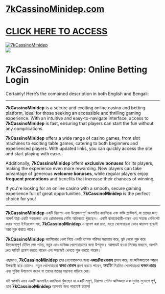 # <a href="https://tinyurl.com/3kj2yj2s">7kCassinoMinidep.com</a>

# <a href="https://tinyurl.com/3kj2yj2s">CLICK HERE TO ACCESS</a>

<meta charset="UTF-8">
<meta name="viewport" content="width=device-width, initial-scale=1.0">
</head>
<body>

<div style=<text-align: center;">
<a href="https://tinyurl.com/3kj2yj2s" title="7kCassinoMinidep"><img src="https://static.wixstatic.com/media/2a8103_44a9e01ec3b4451cad8859f6fe231b70~mv2.webp" title="7kCassinoMinidep" alt="7kCassinoMinidep"></a></div>
<div style=<text-align: center;">
<a href="https://tinyurl.com/3kj2yj2s">
<img src="https://img.freepik.com/premium-photo/dynamic-casino-scene-with-playing-cards-chips-dice-flying-background_941466-983.jpg" />
</a></div>

# 7kCassinoMinidep: Online Betting Login

Certainly! Here’s the combined description in both English and Bengali:

---

**7kCassinoMinidep** is a secure and exciting online casino and betting platform, ideal for those seeking an accessible and thrilling gaming experience. With an intuitive and easy-to-navigate interface, access to **7kCassinoMinidep** is fast, ensuring that players can start the fun without any complications.

**7kCassinoMinidep** offers a wide range of casino games, from slot machines to exciting table games, catering to both beginners and experienced players. With updated links, you can quickly access the site and start playing with ease.

Additionally, **7kCassinoMinidep** offers **exclusive bonuses** for its players, making the experience even more rewarding. New players can take advantage of generous **welcome bonuses**, while regular players enjoy **frequent promotions** and benefits that increase their chances of winning.

If you're looking for an online casino with a smooth, secure gaming experience full of great opportunities, **7kCassinoMinidep** is the perfect choice for you!

---

**7kCassinoMinidep** একটি নিরাপদ এবং উত্তেজনাপূর্ণ অনলাইন ক্যাসিনো এবং বাজি প্ল্যাটফর্ম, যা তাদের জন্য আদর্শ যারা একটি সহজলভ্য এবং রোমাঞ্চকর গেমিং অভিজ্ঞতা খুঁজছেন। একটি ব্যবহারকারী-বান্ধব এবং সহজে নেভিগেট করার মতো ইন্টারফেস সহ, **7kCassinoMinidep** এ প্রবেশ করা দ্রুত, যাতে খেলোয়াড়রা কোন ঝামেলা ছাড়াই মজা শুরু করতে পারে।

**7kCassinoMinidep** ক্যাসিনোর খেলা নিয়ে একটি ব্যাপক পরিসর সরবরাহ করে, স্লট থেকে শুরু করে উত্তেজনাপূর্ণ টেবিল গেম পর্যন্ত, নতুন এবং অভিজ্ঞ খেলোয়াড়দের জন্য উপযুক্ত। আপডেট হওয়া লিঙ্কের মাধ্যমে, আপনি দ্রুত সাইটে প্রবেশ করতে পারেন এবং সহজেই খেলতে শুরু করতে পারেন।

এছাড়াও, **7kCassinoMinidep** তার খেলোয়াড়দের জন্য **একচেটিয়া বোনাস** প্রদান করে, যা অভিজ্ঞতাকে আরও উপকারী করে তোলে। নতুন খেলোয়াড়রা **স্বাগত বোনাস** গ্রহণ করতে পারেন, जबकि নিয়মিত খেলোয়াড়রা **ঘনঘন প্রচার** এবং সুবিধা উপভোগ করেন যা তাদের জয়ের সম্ভাবনা বাড়িয়ে দেয়।

যদি আপনি এমন একটি অনলাইন ক্যাসিনো খুঁজছেন যা একটি মসৃণ, নিরাপদ গেমিং অভিজ্ঞতা এবং দুর্দান্ত সুযোগে পূর্ণ, তবে **7kCassinoMinidep** আপনার জন্য পারফেক্ট চয়েস!

